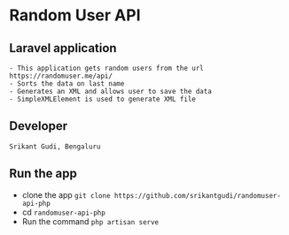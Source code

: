 # Random User API

## Laravel application

```
- This application gets random users from the url https://randomuser.me/api/
- Sorts the data on last name
- Generates an XML and allows user to save the data
- SimpleXMLElement is used to generate XML file

```

## Developer

```
Srikant Gudi, Bengaluru
```

## Run the app

- clone the app `git clone https://github.com/srikantgudi/randomuser-api-php`
- cd `randomuser-api-php`
- Run the command `php artisan serve`
